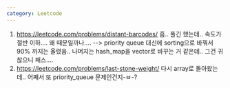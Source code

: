 ```yaml
---
category: Leetcode
---
```


1. <https://leetcode.com/problems/distant-barcodes/> 흠.. 풀긴 했는데.. 속도가 절반 이하.... 왜 때문일까나.... --> priority queue 대신에 sorting으로 바꿔서 90% 까지는 올렸음.. 나머지는 hash_map을 vector로 바꾸는 거 같은데.. 그건 귀찮으니 패스....
2. <https://leetcode.com/problems/last-stone-weight/> 다시 array로 돌아왔는데.. 어째서 또 priority_queue 문제인건지-ㅂ-?
